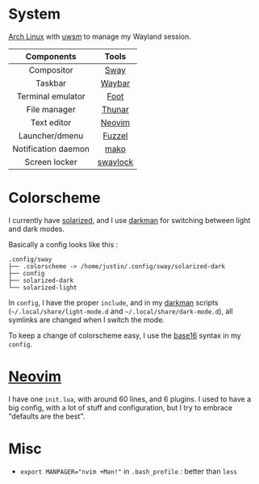 [darkman]: https://darkman.whynothugo.nl/

# System

[Arch Linux](https://archlinux.org/) with [uwsm](https://github.com/Vladimir-csp/uwsm/) to manage my Wayland session.

| Components          | Tools                                             |
|:-------------------:|:-------------------------------------------------:|
| Compositor          | [Sway](https://swaywm.org/)                       |
| Taskbar             | [Waybar](https://github.com/Alexays/Waybar)       |
| Terminal emulator   | [Foot](https://codeberg.org/dnkl/foot)            |
| File manager        | [Thunar](https://docs.xfce.org/xfce/thunar/start) |
| Text editor         | [Neovim](https://neovim.io/)                      |
| Launcher/dmenu      | [Fuzzel](https://codeberg.org/dnkl/fuzzel/)       |
| Notification daemon | [mako](https://github.com/emersion/mako)          |
| Screen locker       | [swaylock](https://github.com/swaywm/swaylock)    |


# Colorscheme

I currently have [solarized](https://ethanschoonover.com/solarized/), and I use [darkman][] for switching between light and dark modes.

Basically a config looks like this :

```
.config/sway
├── .colorscheme -> /home/justin/.config/sway/solarized-dark
├── config
├── solarized-dark
└── solarized-light
```

In `config`, I have the proper `include`, and in my [darkman][] scripts (`~/.local/share/light-mode.d` and `~/.local/share/dark-mode.d`), all symlinks are changed when I switch the mode.

To keep a change of colorscheme easy, I use the [base16](https://github.com/chriskempson/base16/) syntax in my `config`.


# [Neovim](https://neovim.io/)

I have one `init.lua`, with around 60 lines, and 6 plugins. I used to have a big config, with a lot of stuff and configuration, but I try to embrace "defaults are the best".


# Misc

- `export MANPAGER="nvim +Man!"` in `.bash_profile` : better than `less`
